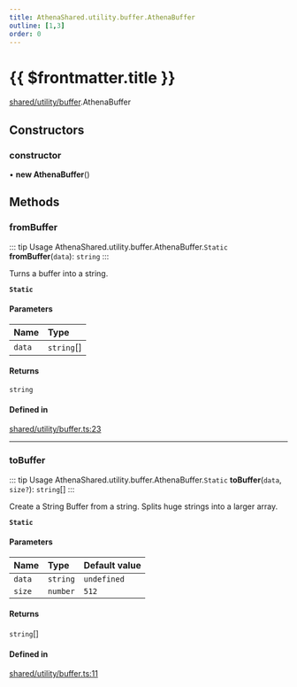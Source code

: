 ```yaml
---
title: AthenaShared.utility.buffer.AthenaBuffer
outline: [1,3]
order: 0
---
```


# {{ $frontmatter.title }}


[shared/utility/buffer](../modules/shared_utility_buffer.md).AthenaBuffer

## Constructors

### constructor

• **new AthenaBuffer**()

## Methods

### fromBuffer

::: tip Usage
AthenaShared.utility.buffer.AthenaBuffer.`Static` **fromBuffer**(`data`): `string`
:::

Turns a buffer into a string.

**`Static`**

#### Parameters

| Name | Type |
| :------ | :------ |
| `data` | `string`[] |

#### Returns

`string`

#### Defined in

[shared/utility/buffer.ts:23](https://github.com/Stuyk/altv-athena/blob/41bbc82/src/core/shared/utility/buffer.ts#L23)

___

### toBuffer

::: tip Usage
AthenaShared.utility.buffer.AthenaBuffer.`Static` **toBuffer**(`data`, `size?`): `string`[]
:::

Create a String Buffer from a string.
Splits huge strings into a larger array.

**`Static`**

#### Parameters

| Name | Type | Default value |
| :------ | :------ | :------ |
| `data` | `string` | `undefined` |
| `size` | `number` | `512` |

#### Returns

`string`[]

#### Defined in

[shared/utility/buffer.ts:11](https://github.com/Stuyk/altv-athena/blob/41bbc82/src/core/shared/utility/buffer.ts#L11)

